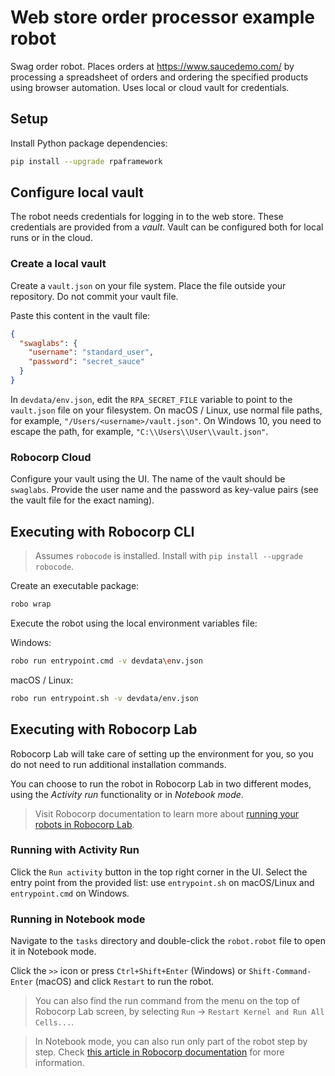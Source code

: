 # Web store order processor example robot

Swag order robot. Places orders at https://www.saucedemo.com/ by processing a
spreadsheet of orders and ordering the specified products using browser
automation. Uses local or cloud vault for credentials.

## Setup

Install Python package dependencies:

```bash
pip install --upgrade rpaframework
```

## Configure local vault

The robot needs credentials for logging in to the web store. These credentials
are provided from a _vault_. Vault can be configured both for local runs or in
the cloud.

### Create a local vault

Create a `vault.json` on your file system. Place the file outside your
repository. Do not commit your vault file.

Paste this content in the vault file:

```json
{
  "swaglabs": {
    "username": "standard_user",
    "password": "secret_sauce"
  }
}
```

In `devdata/env.json`, edit the `RPA_SECRET_FILE` variable to point to the
`vault.json` file on your filesystem. On macOS / Linux, use normal file paths,
for example, `"/Users/<username>/vault.json"`. On Windows 10, you need to escape the path, for
example, `"C:\\Users\\User\\vault.json"`.

### Robocorp Cloud

Configure your vault using the UI. The name of the vault should be `swaglabs`.
Provide the user name and the password as key-value pairs (see the vault file
for the exact naming).

## Executing with Robocorp CLI

> Assumes `robocode` is installed. Install with `pip install --upgrade robocode`.

Create an executable package:

```bash
robo wrap
```

Execute the robot using the local environment variables file:

Windows:

```bash
robo run entrypoint.cmd -v devdata\env.json
```

macOS / Linux:

```bash
robo run entrypoint.sh -v devdata/env.json
```

## Executing with Robocorp Lab

Robocorp Lab will take care of setting up the environment for you, so you do not need to run additional installation commands.

You can choose to run the robot in Robocorp Lab in two different modes, using the _Activity run_ functionality or in _Notebook mode_.

> Visit Robocorp documentation to learn more about [running your robots in Robocorp Lab](https://hub.robocorp.com/knowledge-base/articles/running-robots-in-robocode-lab/).

### Running with Activity Run

Click the `Run activity` button in the top right corner in the UI.
Select the entry point from the provided list: use `entrypoint.sh` on macOS/Linux and `entrypoint.cmd` on Windows.

### Running in Notebook mode

Navigate to the `tasks` directory and double-click the `robot.robot` file to open it in Notebook mode.

Click the `>>` icon or press `Ctrl+Shift+Enter` (Windows) or `Shift-Command-Enter` (macOS) and click `Restart` to run the robot.

> You can also find the run command from the menu on the top of Robocorp Lab screen, by selecting `Run` -> `Restart Kernel and Run All Cells...`.

> In Notebook mode, you can also run only part of the robot step by step. Check [this article in Robocorp documentation](https://hub.robocorp.com/knowledge-base/articles/running-robots-in-robocode-lab/) for more information.

